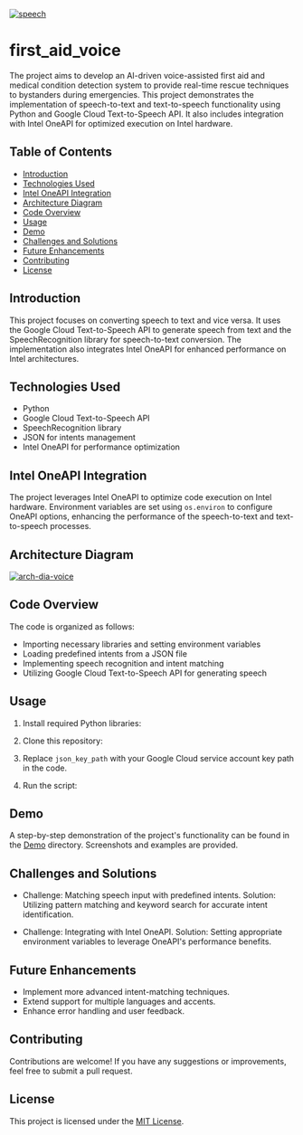 <a href="https://ibb.co/7YKJZss"><img src="https://i.ibb.co/YRh71HH/speech.png" alt="speech" border="0"></a>
# first_aid_voice 
The project aims to develop an AI-driven voice-assisted first aid and medical condition detection system to provide real-time rescue techniques to bystanders during emergencies.
This project demonstrates the implementation of speech-to-text and text-to-speech functionality using Python and Google Cloud Text-to-Speech API. It also includes integration with Intel OneAPI for optimized execution on Intel hardware.

## Table of Contents

- [Introduction](#introduction)
- [Technologies Used](#technologies-used)
- [Intel OneAPI Integration](#intel-oneapi-integration)
- [Architecture Diagram](#Architecture-Diagram)
- [Code Overview](#code-overview)
- [Usage](#usage)
- [Demo](#demo)
- [Challenges and Solutions](#challenges-and-solutions)
- [Future Enhancements](#future-enhancements)
- [Contributing](#contributing)
- [License](#license)

## Introduction

This project focuses on converting speech to text and vice versa. It uses the Google Cloud Text-to-Speech API to generate speech from text and the SpeechRecognition library for speech-to-text conversion. The implementation also integrates Intel OneAPI for enhanced performance on Intel architectures.

## Technologies Used

- Python
- Google Cloud Text-to-Speech API
- SpeechRecognition library
- JSON for intents management
- Intel OneAPI for performance optimization

## Intel OneAPI Integration

The project leverages Intel OneAPI to optimize code execution on Intel hardware. Environment variables are set using `os.environ` to configure OneAPI options, enhancing the performance of the speech-to-text and text-to-speech processes.

## Architecture Diagram

<a href="https://ibb.co/std36vj"><img src="https://i.ibb.co/3k9hMy1/arch-dia-voice.png" alt="arch-dia-voice" border="0"></a>

## Code Overview

The code is organized as follows:

- Importing necessary libraries and setting environment variables
- Loading predefined intents from a JSON file
- Implementing speech recognition and intent matching
- Utilizing Google Cloud Text-to-Speech API for generating speech

## Usage

1. Install required Python libraries:

2. Clone this repository:

3. Replace `json_key_path` with your Google Cloud service account key path in the code.

4. Run the script:

## Demo

A step-by-step demonstration of the project's functionality can be found in the [Demo](/Demo) directory. Screenshots and examples are provided.

## Challenges and Solutions

- Challenge: Matching speech input with predefined intents.
Solution: Utilizing pattern matching and keyword search for accurate intent identification.

- Challenge: Integrating with Intel OneAPI.
Solution: Setting appropriate environment variables to leverage OneAPI's performance benefits.

## Future Enhancements

- Implement more advanced intent-matching techniques.
- Extend support for multiple languages and accents.
- Enhance error handling and user feedback.

## Contributing

Contributions are welcome! If you have any suggestions or improvements, feel free to submit a pull request.

## License

This project is licensed under the [MIT License](LICENSE).
